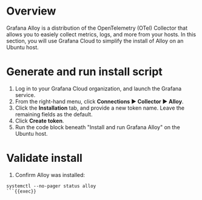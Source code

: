 # Overview

Grafana Alloy is a distribution of the OpenTelemetry (OTel) Collector that allows you to easiely collect metrics, logs, and more from your hosts. In this section, you will use Grafana Cloud to simplify the install of Alloy on an Ubuntu host.

# Generate and run install script

1. Log in to your Grafana Cloud organization, and launch the Grafana service.
2. From the right-hand menu, click **Connections ▶ Collector ▶ Alloy**. 
3. Click the **Installation** tab, and provide a new token name. Leave the remaining fields as the default.
4. Click **Create token**.
5. Run the code block beneath "Install and run Grafana Alloy" on the Ubuntu host.


# Validate install

1. Confirm Alloy was installed:

```
systemctl --no-pager status alloy 
```{{exec}}
